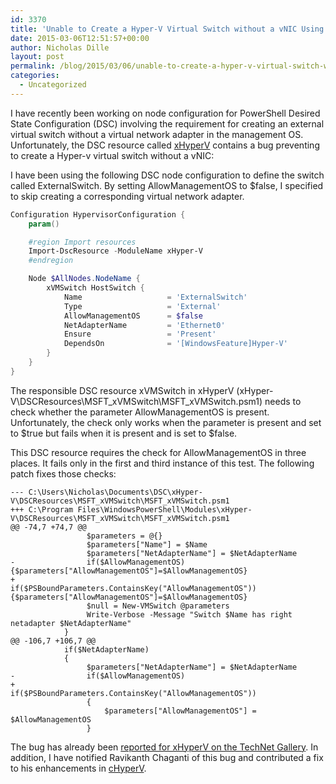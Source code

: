 ```yaml
---
id: 3370
title: 'Unable to Create a Hyper-V Virtual Switch without a vNIC Using #PSDSC Resource xHyperV'
date: 2015-03-06T12:51:57+00:00
author: Nicholas Dille
layout: post
permalink: /blog/2015/03/06/unable-to-create-a-hyper-v-virtual-switch-without-a-vnic-using-psdsc-resource-xhyperv/
categories:
  - Uncategorized
---
```

I have recently been working on node configuration for PowerShell Desired State Configuration (DSC) involving the requirement for creating an external virtual switch without a virtual network adapter in the management OS. Unfortunately, the DSC resource called [xHyperV](https://gallery.technet.microsoft.com/scriptcenter/xHyperV-Module-PowerShell-a646ad1a) contains a bug preventing to create a Hyper-v virtual switch without a vNIC:

<!--more-->

I have been using the following DSC node configuration to define the switch called ExternalSwitch. By setting AllowManagementOS to $false, I specified to skip creating a corresponding virtual network adapter.

```powershell
Configuration HypervisorConfiguration {
    param()

    #region Import resources
    Import-DscResource -ModuleName xHyper-V
    #endregion

    Node $AllNodes.NodeName {
        xVMSwitch HostSwitch {
            Name                   = 'ExternalSwitch'
            Type                   = 'External'
            AllowManagementOS      = $false
            NetAdapterName         = 'Ethernet0'
            Ensure                 = 'Present'
            DependsOn              = '[WindowsFeature]Hyper-V'
        }
    }
}
```

The responsible DSC resource xVMSwitch in xHyperV (xHyper-V\DSCResources\MSFT\_xVMSwitch\MSFT\_xVMSwitch.psm1) needs to check whether the parameter AllowManagementOS is present. Unfortunately, the check only works when the parameter is present and set to $true but fails when it is present and is set to $false.

This DSC resource requires the check for AllowManagementOS in three places. It fails only in the first and third instance of this test. The following patch fixes those checks:

```
--- C:\Users\Nicholas\Documents\DSC\xHyper-V\DSCResources\MSFT_xVMSwitch\MSFT_xVMSwitch.psm1
+++ C:\Program Files\WindowsPowerShell\Modules\xHyper-V\DSCResources\MSFT_xVMSwitch\MSFT_xVMSwitch.psm1
@@ -74,7 +74,7 @@
                 $parameters = @{}
                 $parameters["Name"] = $Name
                 $parameters["NetAdapterName"] = $NetAdapterName
-                if($AllowManagementOS){$parameters["AllowManagementOS"]=$AllowManagementOS}
+                if($PSBoundParameters.ContainsKey("AllowManagementOS")){$parameters["AllowManagementOS"]=$AllowManagementOS}
                 $null = New-VMSwitch @parameters
                 Write-Verbose -Message "Switch $Name has right netadapter $NetAdapterName"
            }
@@ -106,7 +106,7 @@
            if($NetAdapterName)
            {
                 $parameters["NetAdapterName"] = $NetAdapterName
-                if($AllowManagementOS)
+                if($PSBoundParameters.ContainsKey("AllowManagementOS"))
                 {
                     $parameters["AllowManagementOS"] = $AllowManagementOS
                 }
```

The bug has already been [reported for xHyperV on the TechNet Gallery](https://gallery.technet.microsoft.com/scriptcenter/xHyperV-Module-PowerShell-a646ad1a/view/Discussions#content). In addition, I have notified <span id="weebly_site_title">Ravikanth Chaganti</span> of this bug and contributed a fix to his enhancements in [cHyperV](https://github.com/rchaganti/DSCResources).

